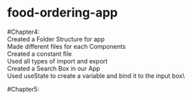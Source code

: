 # food-ordering-app

#Chapter4:\
﻿﻿Created a Folder Structure for app\
﻿﻿Made different files for each Components\
﻿﻿Created a constant file\
﻿﻿Used all types of import and export\
﻿﻿Created a Search Box in our App\
﻿﻿Used useState to create a variable and bind it to the input box\

 #Chapter5:
